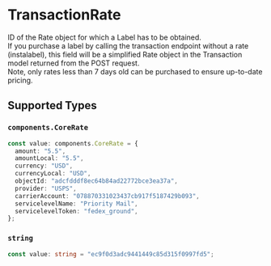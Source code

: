 # TransactionRate

ID of the Rate object for which a Label has to be obtained.  
If you purchase a label by calling the transaction endpoint without a rate (instalabel), 
this field will be a simplified Rate object in the Transaction model returned from the POST request.
</br>Note, only rates less than 7 days old can be purchased to ensure up-to-date pricing.


## Supported Types

### `components.CoreRate`

```typescript
const value: components.CoreRate = {
  amount: "5.5",
  amountLocal: "5.5",
  currency: "USD",
  currencyLocal: "USD",
  objectId: "adcfdddf8ec64b84ad22772bce3ea37a",
  provider: "USPS",
  carrierAccount: "078870331023437cb917f5187429b093",
  servicelevelName: "Priority Mail",
  servicelevelToken: "fedex_ground",
};
```

### `string`

```typescript
const value: string = "ec9f0d3adc9441449c85d315f0997fd5";
```

